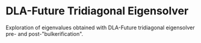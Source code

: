 # DLA-Future Tridiagonal Eigensolver
 
 Exploration of eigenvalues obtained with DLA-Future tridiagonal eigensolver pre- and post-"bulkerification".
